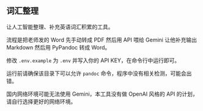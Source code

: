 ## 词汇整理

让人工智能整理、补充英语词汇积累的工具。

流程是把老师发的 Word 先手动转成 PDF 然后用 API 喂给 Gemini 让他补充输出 Markdown 然后用 PyPandoc 转成 Word。

修改 `.env.example` 为 `.env` 并写入你的 API KEY，在命令行中运行即可。

运行前请确保该目录下可以允许 `pandoc` 命令，程序中没有相关检测，可能会出错。

国内网络环境可能无法使用 Gemini，本工具没有做 OpenAI 风格的 API 的计划，请自行选择更好的网络环境。
